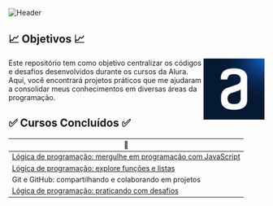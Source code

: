 ![Header](https://capsule-render.vercel.app/api?type=waving&height=121&color=0000CD&text=🖥️%20Códigos%20Alura%20🖥️&fontSize=35&fontColor=AFEEEE&section=header&fontAlignY=65)

## 📈 Objetivos 📈

<div>
  <img align = "right" src="img/alura.png" width="120" height="120" alt="Alura">
</div>

Este repositório tem como objetivo centralizar os códigos e desafios desenvolvidos durante os cursos da Alura. Aqui, você encontrará projetos práticos que me ajudaram a consolidar meus conhecimentos em diversas áreas da programação.

## ✅ Cursos Concluídos ✅

<div align = "middle">
 
| 🌟 |
|---------|
| [Lógica de programação: mergulhe em programação com JavaScript](https://github.com/z0mer/ALURA_CURSOS/tree/main/C1_L.D.P) |
| [Lógica de programação: explore funções e listas](https://github.com/z0mer/ALURA_CURSOS/tree/main/C2_L.D.P) |
| Git e GitHub: compartilhando e colaborando em projetos |
| [Lógica de programação: praticando com desafios](https://github.com/z0mer/ALURA_CURSOS/tree/main/C4_L.D.P)|

</div>

